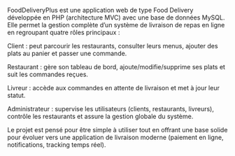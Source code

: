 FoodDeliveryPlus est une application web de type Food Delivery développée en PHP (architecture MVC) avec une base de données MySQL.
Elle permet la gestion complète d’un système de livraison de repas en ligne en regroupant quatre rôles principaux :

Client : peut parcourir les restaurants, consulter leurs menus, ajouter des plats au panier et passer une commande.

Restaurant : gère son tableau de bord, ajoute/modifie/supprime ses plats et suit les commandes reçues.

Livreur : accède aux commandes en attente de livraison et met à jour leur statut.

Administrateur : supervise les utilisateurs (clients, restaurants, livreurs), contrôle les restaurants et assure la gestion globale du système.

Le projet est pensé pour être simple à utiliser tout en offrant une base solide pour évoluer vers une application de livraison moderne (paiement en ligne, notifications, tracking temps réel).
